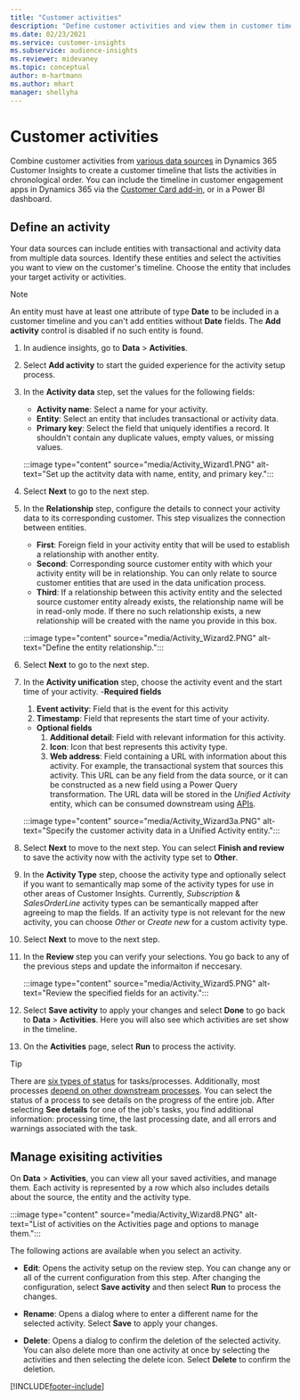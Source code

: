 ```yaml
---
title: "Customer activities"
description: "Define customer activities and view them in customer timeline." 
ms.date: 02/23/2021
ms.service: customer-insights
ms.subservice: audience-insights
ms.reviewer: midevaney
ms.topic: conceptual
author: m-hartmann
ms.author: mhart
manager: shellyha
---
```


# Customer activities

Combine customer activities from [various data sources](data-sources.md) in Dynamics 365 Customer Insights to create a customer timeline that lists the activities in chronological order. You can include the timeline in customer engagement apps in Dynamics 365 via the [Customer Card add-in](customer-card-add-in.md), or in a Power BI dashboard.

## Define an activity

Your data sources can include entities with transactional and activity data from multiple data sources. Identify these entities and select the activities you want to view on the customer's timeline. Choose the entity that includes your target activity or activities.

> [!NOTE]
> An entity must have at least one attribute of type **Date** to be included in a customer timeline and you can't add entities without **Date** fields. The **Add activity** control is disabled if no such entity is found.

1. In audience insights, go to **Data** > **Activities**.

1. Select **Add activity** to start the guided experience for the activity setup process.

1. In the **Activity data** step, set the values for the following fields:

   - **Activity name**: Select a name for your activity.
   - **Entity**: Select an entity that includes transactional or activity data.
   - **Primary key**: Select the field that uniquely identifies a record. It shouldn't contain any duplicate values, empty values, or missing values.

   :::image type="content" source="media/Activity_Wizard1.PNG" alt-text="Set up the actitvity data with name, entity, and primary key.":::

1. Select **Next** to go to the next step.

1. In the **Relationship** step, configure the details to connect your activity data to its corresponding customer. This step visualizes the connection between entities.  

   - **First**: Foreign field in your activity entity that will be used to establish a relationship with another entity.
   - **Second**: Corresponding source customer entity with which your activity entity will be in relationship. You can only relate to source customer entities that are used in the data unification process.
   - **Third**: If a relationship between this activity entity and the selected source customer entity already exists, the relationship name will be in read-only mode. If there no such relationship exists, a new relationship will be created with the name you provide in this box.

   :::image type="content" source="media/Activity_Wizard2.PNG" alt-text="Define the entity relationship.":::

1. Select **Next** to go to the next step. 

1. In the **Activity unification** step, choose the activity event and the start time of your activity. 
   -**Required fields**
      1. **Event activity**: Field that is the event for this activity
      2. **Timestamp**: Field that represents the start time of your activity.
   - **Optional fields**
      1. **Additional detail**: Field with relevant information for this activity.
      2. **Icon**: Icon that best represents this activity type.
      3. **Web address**: Field containing a URL with information about this activity. For example, the transactional system that sources this activity. This URL can be any field from the data source, or it can be constructed as a new field using a Power Query transformation. The URL data will be stored in the *Unified Activity* entity, which can be consumed downstream using [APIs](apis.md).
   
   :::image type="content" source="media/Activity_Wizard3a.PNG" alt-text="Specify the customer activity data in a Unified Activity entity.":::

1. Select **Next** to move to the next step. You can select **Finish and review** to save the activity now with the activity type set to **Other**. 

1. In the **Activity Type** step, choose the activity type and optionally select if you want to semantically map some of the activity types for use in other areas of Customer Insights. Currently, *Subscription* & *SalesOrderLine* activity types can be semantically mapped after agreeing to map the fields. If an activity type is not relevant for the new activity, you can choose *Other* or *Create new* for a custom activity type.

1. Select **Next** to move to the next step. 

1. In the **Review** step you can verify your selections. You go back to any of the previous steps and update the informaiton if neccesary.

   :::image type="content" source="media/Activity_Wizard5.PNG" alt-text="Review the specified fields for an activity.":::
   
1. Select **Save activity** to apply your changes and select **Done** to go back to **Data** > **Activities**. Here you will also see which activities are set show in the timeline. 

1. On the **Activities** page, select **Run** to process the activity. 

> [!TIP]
> There are [six types of status](system.md#status-types) for tasks/processes. Additionally, most processes [depend on other downstream processes](system.md#refresh-policies). You can select the status of a process to see details on the progress of the entire job. After selecting **See details** for one of the job's tasks, you find additional information: processing time, the last processing date, and all errors and warnings associated with the task.


## Manage exisiting activities

On **Data** > **Activities**, you can view all your saved activities, and manage them. Each activity is represented by a row which also includes details about the source, the entity and the activity type.

:::image type="content" source="media/Activity_Wizard8.PNG" alt-text="List of activities on the Activities page and options to manage them."::: 

The following actions are available when you select an activity. 

- **Edit**: Opens the activity setup on the review step. You can change any or all of the current configuration from this step. After changing the configuration, select **Save activity** and then select **Run** to process the changes.

- **Rename**: Opens a dialog where to enter a different name for the selected activity. Select **Save** to apply your changes.

- **Delete**: Opens a dialog to confirm the deletion of the selected activity. You can also delete more than one activity at once by selecting the activities and then selecting the delete icon. Select **Delete** to confirm the deletion.

[!INCLUDE[footer-include](../includes/footer-banner.md)]
